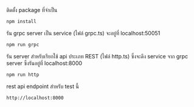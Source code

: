 ติดตั้ง package ที่จำเป็น

```bash
npm install
```

รัน grpc server เป็น service (ไฟล์ grpc.ts) จะอยู่ที่ localhost:50051

```bash
npm run grpc
```

รัน server สำหรับเรียกใช้ api ประเภท REST (ไฟล์ http.ts) ซึ่งจะดึง service จาก grpc server ซึ่งรันอยู่ที่ localhost:8000

```bash
npm run http
```

rest api endpoint สำหรับ test นี้

```bash
http://localhost:8000
```
